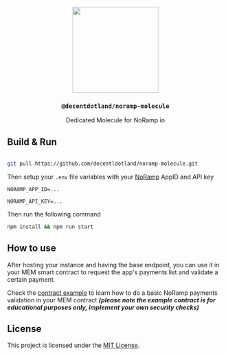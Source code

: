 <p align="center">
  <a href="https://decent.land">
    <img src="https://raw.githubusercontent.com/decentldotland/ark-protocol/main/img/new-logo.png" height="200">
  </a>
  <h3 align="center"><code>@decentdotland/noramp-molecule</code></h3>
  <p align="center">Dedicated Molecule for NoRamp.io </p>
</p>

## Build & Run


```bash

git pull https://github.com/decentldotland/noramp-molecule.git

```

Then setup your `.env` file variables with your [NoRamp](https://noramp.io) AppID and API key

```env
NORAMP_APP_ID=...

NORAMP_API_KEY=...
```

Then run the following command

```bash
npm install && npm run start
```

## How to use
After hosting your instance and having the base endpoint, you can use it in your MEM smart contract to request the app's payments list and validate a certain payment.

Check the [contract example](./example-contract) to learn how to do a basic NoRamp payments validation in your MEM contract ***(please note the example contract is for educational purposes only, implement your own security checks)***

## License
This project is licensed under the [MIT License](./LICENSE).
